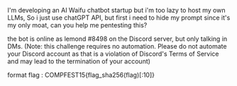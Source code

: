 I'm developing an AI Waifu chatbot startup but i'm too lazy to host my own LLMs, So i just use chatGPT API, but first i need to hide my prompt since it's my only moat, can you help me pentesting this?

the bot is online as lemond #8498 on the Discord server, but only talking in DMs. (Note: this challenge requires no automation. Please do not automate your Discord account as that is a violation of Discord's Terms of Service and may lead to the termination of your account)

format flag : COMPFEST15{flag_sha256(flag)[:10]}
